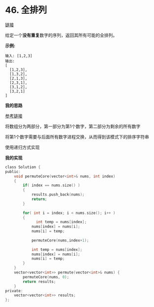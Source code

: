 # 46. 全排列

[链接](https://leetcode-cn.com/problems/permutations/description/)

给定一个**没有重复**数字的序列，返回其所有可能的全排列。

**示例:**

```
输入: [1,2,3]
输出:
[
  [1,2,3],
  [1,3,2],
  [2,1,3],
  [2,3,1],
  [3,1,2],
  [3,2,1]
]
```

**我的思路**

[参考链接](https://github.com/guanjunjian/Interview-Summary/blob/master/notes/algorithms/剑指offer/38-字符串的排序.md)

将数组分为两部分，第一部分为第1个数字，第二部分为剩余的所有数字

将第1个数字需要与后面所有数字进程交换，从而得到该模式下的排序字符串

使用递归方式实现

**我的实现**

```c
class Solution {
public:
    void permuteCore(vector<int>& nums, int index)
    {
        if( index == nums.size() )
        {
            results.push_back(nums);
            return;
        }
        
        for( int i = index; i < nums.size(); i++ )
        {
         	  int temp = nums[index];
            nums[index] = nums[i];
            nums[i] = temp;
            
            permuteCore(nums,index+1);
            
            int temp = nums[index];
            nums[index] = nums[i];
            nums[i] = temp;
        }
    }
    vector<vector<int>> permute(vector<int>& nums) {
        permuteCore(nums, 0);
        return results;
    }
private:
    vector<vector<int>> results;
};
```

